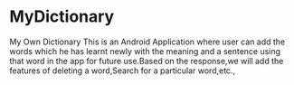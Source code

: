 # MyDictionary
My Own Dictionary
This is an Android Application where user can add the words which he has learnt newly with the meaning and a sentence using that word in 
the app for future use.Based on the response,we will add the features of deleting a word,Search for a particular word,etc.,


